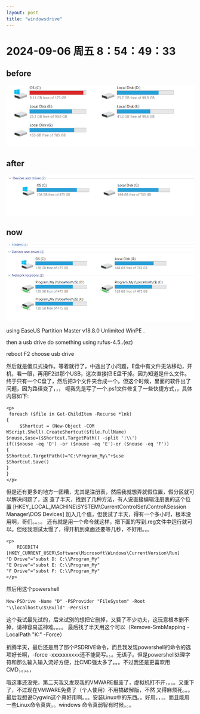 ```yaml
--- 
layout: post 
title: "windowsdrive" 
--- 
```

# 2024-09-06 周五  8：54：49：33 

## before

![e](/eeee/2424.png)

## after

![a](/eeee/image.png)

## now

![a](/eeee/wezxcv.png)


using EaseUS Partition Master v18.8.0 Unlimited WinPE [ ](magnet:?xt=urn:btih:4405fe23d3bd582263e8f7dcfa4aa63a5e54dae0&dn=EaseUS%20Partition%20Master%20v18.8.0%20Unlimited%20WinPE%20-%20%5BhaxNode%5D&tr=http%3A%2F%2Fp4p.arenabg.com%3A1337%2Fannounce&tr=udp%3A%2F%2Ftracker.opentrackr.org%3A1337%2Fannounce&tr=udp%3A%2F%2Fopen.demonii.com%3A1337%2Fannounce&tr=https%3A%2F%2Ftracker.gbitt.info%3A443%2Fannounce&tr=http%3A%2F%2Ftracker.gbitt.info%3A80%2Fannounce&tr=udp%3A%2F%2Ftracker-udp.gbitt.info%3A80%2Fannounce&tr=udp%3A%2F%2Fopentracker.io%3A6969%2Fannounce&tr=udp%3A%2F%2Fexodus.desync.com%3A6969%2Fannounce&tr=udp%3A%2F%2Ftracker.tryhackx.org%3A6969%2Fannounce&tr=udp%3A%2F%2Ftracker.0x7c0.com%3A6969%2Fannounce&tr=udp%3A%2F%2Ftamas3.ynh.fr%3A6969%2Fannounce&tr=udp%3A%2F%2Frun.publictracker.xyz%3A6969%2Fannounce&tr=udp%3A%2F%2Fretracker01-msk-virt.corbina.net%3A80%2Fannounce&tr=udp%3A%2F%2Fretracker.lanta.me%3A2710%2Fannounce&tr=udp%3A%2F%2Foh.fuuuuuck.com%3A6969%2Fannounce&tr=udp%3A%2F%2Fmoonburrow.club%3A6969%2Fannounce&tr=udp%3A%2F%2Fexplodie.org%3A6969%2Fannounce&tr=udp%3A%2F%2Fepider.me%3A6969%2Fannounce&tr=udp%3A%2F%2F47.ip-51-68-199.eu%3A6969%2Fannounce&tr=udp%3A%2F%2F9.rarbg.me%3A2780%2Fannounce&tr=udp%3A%2F%2F9.rarbg.to%3A2710%2Fannounce&tr=udp%3A%2F%2F9.rarbg.to%3A2730%2Fannounce&tr=udp%3A%2F%2F9.rarbg.to%3A2920%2Fannounce&tr=udp%3A%2F%2Fopen.stealth.si%3A80%2Fannounce&tr=udp%3A%2F%2Fopentracker.i2p.rocks%3A6969%2Fannounce&tr=udp%3A%2F%2Ftracker.coppersurfer.tk%3A6969%2Fannounce&tr=udp%3A%2F%2Ftracker.cyberia.is%3A6969%2Fannounce&tr=udp%3A%2F%2Ftracker.dler.org%3A6969%2Fannounce&tr=udp%3A%2F%2Ftracker.internetwarriors.net%3A1337%2Fannounce&tr=udp%3A%2F%2Ftracker.leechers-paradise.org%3A6969%2Fannounce&tr=udp%3A%2F%2Ftracker.openbittorrent.com%3A6969%2Fannounce&tr=udp%3A%2F%2Ftracker.opentrackr.org%3A1337&tr=udp%3A%2F%2Ftracker.pirateparty.gr%3A6969%2Fannounce&tr=udp%3A%2F%2Ftracker.tiny-vps.com%3A6969%2Fannounce&tr=udp%3A%2F%2Ftracker.torrent.eu.org%3A451%2Fannounce).

then a usb drive do something using rufus-4.5..(ez)

reboot F2 choose usb drive

然后就是傻瓜式操作。等着就行了，中途出了小问题，E盘中有文件无法移动，开机，看一眼，再用F2进那个USB，这次直接把
E盘干掉。因为知道是什么文件。
终于只有一个C盘了，然后把3个文件夹合成一个。但这个时候，里面的软件出了问题，因为路径变了，，，
呃我先是写了一个.ps1文件修复了一些快捷方式，，具体内容如下:

```
<p>
 foreach ($file in Get-ChildItem -Recurse *lnk)
{   
     $Shortcut = (New-Object -COM WScript.Shell).CreateShortcut($file.FullName)
$nouse,$use=($Shortcut.TargetPath() -split ':\\')
if(($nouse -eq 'D') -or ($nouse -eq 'E')-or ($nouse -eq 'F'))
{
$Shortcut.TargetPath()="C:\Program_My\"+$use
$Shortcut.Save()
}   
}
</p>
```


但是还有更多的地方一团糟，尤其是注册表，然后我就想弄就假位置，假分区就可以解决问题了，遂
查了半天，找到了几种方法，有人说直接编辑注册表的这个位置
[HKEY_LOCAL_MACHINE\SYSTEM\CurrentControlSet\Control\Session Manager\DOS Devices]
加入几个值，但我试了半天，得有一个多小时，根本没用啊，哥们。。。。
还有就是用一个命令就这样，把下面的写到.reg文件中运行就可以。但经我测试太慢了，得开机到桌面还要等几秒，不好用。。。


```
<p>
	REGEDIT4 
[HKEY_CURRENT_USER\Software\Microsoft\Windows\CurrentVersion\Run] 
"D Drive"="subst D: C:\\Program_My" 
"E Drive"="subst E: C:\\Program_My" 
"F Drive"="subst F: C:\\Program_My" 
</p>
```


然后用这个powershell 


```New-PSDrive -Name "D" -PSProvider "FileSystem" -Root "\\localhost\c$\Build" -Persist```


这个我试最先试的，后来试别的想把它删掉，又费了不少功夫，这玩意根本删不掉，请神容易送神难。。。。
最后找了半天用这个可以（Remove-SmbMapping -LocalPath "K:" -Force）

折腾半天，最后还是用了那个PSDRIVE命令，而且我发现powershell的命令的选项好长啊，-force -xxxxxxxxxx还不能简写。。。无语子。但是powershell处理字符和那么输入输入流好方便，比CMD强太多了。。。不过我还是更喜欢用CMD，。，。，

哦这事还没完，第二天我又发现我的VMWARE报废了，虚拟机打不开，。。。又重下了，不过现在VMWARE免费了（个人使用）不用搞破解版，不然
又得麻烦死。。。
最后我想说Cygwin这个真好用啊。。。安装Linux中的东西。。好用，，，。而且能用一些Linux命令真爽。。windows 命令真弱智有时候。。。
